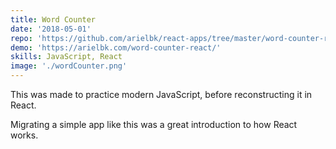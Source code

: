 ```yaml
---
title: Word Counter
date: '2018-05-01'
repo: 'https://github.com/arielbk/react-apps/tree/master/word-counter-react'
demo: 'https://arielbk.com/word-counter-react/'
skills: JavaScript, React
image: './wordCounter.png'
---
```

This was made to practice modern JavaScript, before reconstructing it in React.

Migrating a simple app like this was a great introduction to how React works.